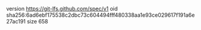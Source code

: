 version https://git-lfs.github.com/spec/v1
oid sha256:6ad6ebf175538c2dbc73c604494fff480338aa1e93ce029617f191a6e27ac191
size 658
